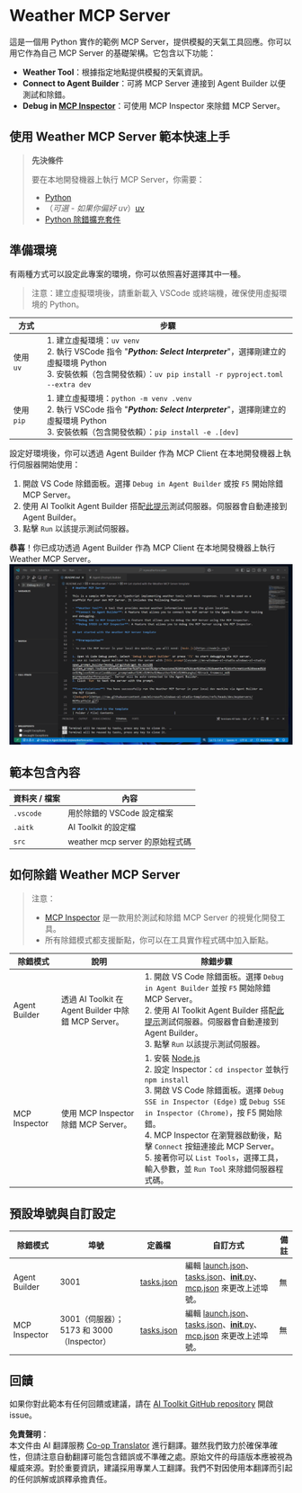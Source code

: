 <!--
CO_OP_TRANSLATOR_METADATA:
{
  "original_hash": "999c5e7623c1e2d5e5a07c2feb39eb67",
  "translation_date": "2025-07-14T08:24:26+00:00",
  "source_file": "10-StreamliningAIWorkflowsBuildingAnMCPServerWithAIToolkit/lab3/code/weather_mcp/README.md",
  "language_code": "hk"
}
-->
# Weather MCP Server

這是一個用 Python 實作的範例 MCP Server，提供模擬的天氣工具回應。你可以用它作為自己 MCP Server 的基礎架構。它包含以下功能：

- **Weather Tool**：根據指定地點提供模擬的天氣資訊。
- **Connect to Agent Builder**：可將 MCP Server 連接到 Agent Builder 以便測試和除錯。
- **Debug in [MCP Inspector](https://github.com/modelcontextprotocol/inspector)**：可使用 MCP Inspector 來除錯 MCP Server。

## 使用 Weather MCP Server 範本快速上手

> **先決條件**
>
> 要在本地開發機器上執行 MCP Server，你需要：
>
> - [Python](https://www.python.org/)
> - （*可選 - 如果你偏好 uv*）[uv](https://github.com/astral-sh/uv)
> - [Python 除錯擴充套件](https://marketplace.visualstudio.com/items?itemName=ms-python.debugpy)

## 準備環境

有兩種方式可以設定此專案的環境，你可以依照喜好選擇其中一種。

> 注意：建立虛擬環境後，請重新載入 VSCode 或終端機，確保使用虛擬環境的 Python。

| 方式 | 步驟 |
| -------- | ----- |
| 使用 `uv` | 1. 建立虛擬環境：`uv venv` <br>2. 執行 VSCode 指令 "***Python: Select Interpreter***"，選擇剛建立的虛擬環境 Python <br>3. 安裝依賴（包含開發依賴）：`uv pip install -r pyproject.toml --extra dev` |
| 使用 `pip` | 1. 建立虛擬環境：`python -m venv .venv` <br>2. 執行 VSCode 指令 "***Python: Select Interpreter***"，選擇剛建立的虛擬環境 Python <br>3. 安裝依賴（包含開發依賴）：`pip install -e .[dev]` |

設定好環境後，你可以透過 Agent Builder 作為 MCP Client 在本地開發機器上執行伺服器開始使用：
1. 開啟 VS Code 除錯面板。選擇 `Debug in Agent Builder` 或按 `F5` 開始除錯 MCP Server。
2. 使用 AI Toolkit Agent Builder 搭配[此提示](../../../../../../../../../../open_prompt_builder)測試伺服器。伺服器會自動連接到 Agent Builder。
3. 點擊 `Run` 以該提示測試伺服器。

**恭喜**！你已成功透過 Agent Builder 作為 MCP Client 在本地開發機器上執行 Weather MCP Server。
![DebugMCP](https://raw.githubusercontent.com/microsoft/windows-ai-studio-templates/refs/heads/dev/mcpServers/mcp_debug.gif)

## 範本包含內容

| 資料夾 / 檔案 | 內容 |
| ------------ | -------------------------------------------- |
| `.vscode`    | 用於除錯的 VSCode 設定檔案                   |
| `.aitk`      | AI Toolkit 的設定檔                           |
| `src`        | weather mcp server 的原始程式碼               |

## 如何除錯 Weather MCP Server

> 注意：
> - [MCP Inspector](https://github.com/modelcontextprotocol/inspector) 是一款用於測試和除錯 MCP Server 的視覺化開發工具。
> - 所有除錯模式都支援斷點，你可以在工具實作程式碼中加入斷點。

| 除錯模式 | 說明 | 除錯步驟 |
| ---------- | ----------- | --------------- |
| Agent Builder | 透過 AI Toolkit 在 Agent Builder 中除錯 MCP Server。 | 1. 開啟 VS Code 除錯面板。選擇 `Debug in Agent Builder` 並按 `F5` 開始除錯 MCP Server。<br>2. 使用 AI Toolkit Agent Builder 搭配[此提示](../../../../../../../../../../open_prompt_builder)測試伺服器。伺服器會自動連接到 Agent Builder。<br>3. 點擊 `Run` 以該提示測試伺服器。 |
| MCP Inspector | 使用 MCP Inspector 除錯 MCP Server。 | 1. 安裝 [Node.js](https://nodejs.org/)<br>2. 設定 Inspector：`cd inspector` 並執行 `npm install` <br>3. 開啟 VS Code 除錯面板。選擇 `Debug SSE in Inspector (Edge)` 或 `Debug SSE in Inspector (Chrome)`，按 F5 開始除錯。<br>4. MCP Inspector 在瀏覽器啟動後，點擊 `Connect` 按鈕連接此 MCP Server。<br>5. 接著你可以 `List Tools`，選擇工具，輸入參數，並 `Run Tool` 來除錯伺服器程式碼。<br> |

## 預設埠號與自訂設定

| 除錯模式 | 埠號 | 定義檔 | 自訂方式 | 備註 |
| ---------- | ----- | ------------ | -------------- |-------------- |
| Agent Builder | 3001 | [tasks.json](../../../../../../10-StreamliningAIWorkflowsBuildingAnMCPServerWithAIToolkit/lab3/code/weather_mcp/.vscode/tasks.json) | 編輯 [launch.json](../../../../../../10-StreamliningAIWorkflowsBuildingAnMCPServerWithAIToolkit/lab3/code/weather_mcp/.vscode/launch.json)、[tasks.json](../../../../../../10-StreamliningAIWorkflowsBuildingAnMCPServerWithAIToolkit/lab3/code/weather_mcp/.vscode/tasks.json)、[__init__.py](../../../../../../10-StreamliningAIWorkflowsBuildingAnMCPServerWithAIToolkit/lab3/code/weather_mcp/src/__init__.py)、[mcp.json](../../../../../../10-StreamliningAIWorkflowsBuildingAnMCPServerWithAIToolkit/lab3/code/weather_mcp/.aitk/mcp.json) 來更改上述埠號。 | 無 |
| MCP Inspector | 3001（伺服器）；5173 和 3000（Inspector） | [tasks.json](../../../../../../10-StreamliningAIWorkflowsBuildingAnMCPServerWithAIToolkit/lab3/code/weather_mcp/.vscode/tasks.json) | 編輯 [launch.json](../../../../../../10-StreamliningAIWorkflowsBuildingAnMCPServerWithAIToolkit/lab3/code/weather_mcp/.vscode/launch.json)、[tasks.json](../../../../../../10-StreamliningAIWorkflowsBuildingAnMCPServerWithAIToolkit/lab3/code/weather_mcp/.vscode/tasks.json)、[__init__.py](../../../../../../10-StreamliningAIWorkflowsBuildingAnMCPServerWithAIToolkit/lab3/code/weather_mcp/src/__init__.py)、[mcp.json](../../../../../../10-StreamliningAIWorkflowsBuildingAnMCPServerWithAIToolkit/lab3/code/weather_mcp/.aitk/mcp.json) 來更改上述埠號。 | 無 |

## 回饋

如果你對此範本有任何回饋或建議，請在 [AI Toolkit GitHub repository](https://github.com/microsoft/vscode-ai-toolkit/issues) 開啟 issue。

**免責聲明**：  
本文件由 AI 翻譯服務 [Co-op Translator](https://github.com/Azure/co-op-translator) 進行翻譯。雖然我們致力於確保準確性，但請注意自動翻譯可能包含錯誤或不準確之處。原始文件的母語版本應被視為權威來源。對於重要資訊，建議採用專業人工翻譯。我們不對因使用本翻譯而引起的任何誤解或誤釋承擔責任。